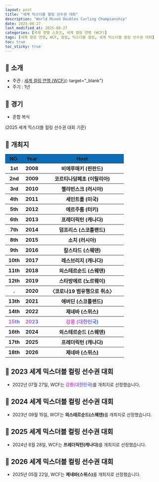 ```yaml
---
layout: post
title: "세계 믹스더블 컬링 선수권 대회"
description: "World Mixed Doubles Curling Championship"
date: 2025-08-27
last_modified_at: 2025-08-27
categories: [국제 종별 스포츠, 세계 컬링 연맹 (WCF)]
tags: [세계 컬링 연맹, WCF, 컬링, 믹스더블 컬링, 세계 믹스더블 컬링 선수권 대회]
toc: true
toc_sticky: true
---
```

## 📜 소개
* 주관 : [세계 컬링 연맹 (WCF)](https://worldcurling.org/){: target="_blank"}
* 주기 : 1년

## 📜 경기
* 혼합 복식

(2025 세계 믹스더블 컬링 선수권 대회 기준)

## 📜 개최지
<html>

<head>
    <meta charset="UTF-8">
</head>

<body>
    <table>
        <tr style="background: #0B6DB7;">
            <th style="width: 15%; font-weight: bold;">NO.</th>
            <th style="width: 15%; font-weight: bold;">Year</th>
            <th style="width: 70%; font-weight: bold;">Host</th>
        </tr>
        <tr>
            <th>1st</th>
            <th>2008</th>
            <th>비에루매키 (핀란드)</th>
        </tr>
        <tr>
            <th>2nd</th>
            <th>2009</th>
            <th>코르티나담페초 (이탈리아)</th>
        </tr>
        <tr>
            <th>3rd</th>
            <th>2010</th>
            <th>첼랴빈스크 (러시아)</th>
        </tr>
        <tr>
            <th>4th</th>
            <th>2011</th>
            <th>세인트폴 (미국)</th>
        </tr>
        <tr>
            <th>5th</th>
            <th>2012</th>
            <th>에르주룸 (터키)</th>
        </tr>
        <tr>
            <th>6th</th>
            <th>2013</th>
            <th>프레더릭턴 (캐나다)</th>
        </tr>
        <tr>
            <th>7th</th>
            <th>2014</th>
            <th>덤프리스 (스코틀랜드)</th>
        </tr>
        <tr>
            <th>8th</th>
            <th>2015</th>
            <th>소치 (러시아)</th>
        </tr>
        <tr>
            <th>9th</th>
            <th>2016</th>
            <th>칼스타드 (스웨덴)</th>
        </tr>
        <tr>
            <th>10th</th>
            <th>2017</th>
            <th>레스브리지 (캐나다)</th>
        </tr>
        <tr>
            <th>11th</th>
            <th>2018</th>
            <th>외스테르순드 (스웨덴)</th>
        </tr>
        <tr>
            <th>12th</th>
            <th>2019</th>
            <th>스타방에르 (노르웨이)</th>
        </tr>
        <tr>
            <th>.</th>
            <th>2020</th>
            <th>〈코로나19 범유행으로 취소〉</th>
        </tr>
        <tr>
            <th>13th</th>
            <th>2021</th>
            <th>애버딘 (스코틀랜드)</th>
        </tr>
        <tr>
            <th>14th</th>
            <th>2022</th>
            <th>제네바 (스위스)</th>
        </tr>
        <tr>
            <th><span style="background: text linear-gradient(to right, #FF43A8, #BE5DFA, #776CFF, #4172F2); font-weight: bold; -webkit-background-clip: text; -webkit-text-fill-color: transparent;">15th</span></th>
            <th><span style="background: text linear-gradient(to right, #FF43A8, #BE5DFA, #776CFF, #4172F2); font-weight: bold; -webkit-background-clip: text; -webkit-text-fill-color: transparent;">2023</span></th>
            <th><span style="background: text linear-gradient(to right, #FF43A8, #BE5DFA, #776CFF, #4172F2); font-weight: bold; -webkit-background-clip: text; -webkit-text-fill-color: transparent;">강릉 (대한민국)</span></th>
        </tr>
        <tr>
            <th>16th</th>
            <th>2024</th>
            <th>외스테르순드 (스웨덴)</th>
        </tr>
        <tr>
            <th>17th</th>
            <th>2025</th>
            <th>프레더릭턴 (캐나다)</th>
        </tr>
        <tr>
            <th>18th</th>
            <th>2026</th>
            <th>제네바 (스위스)</th>
        </tr>
    </table>
</body>

</html>

## 📜 2023 세계 믹스더블 컬링 선수권 대회
* 2022년 07월 27일, WCF는 <span style="background: text linear-gradient(to right, #FF43A8, #BE5DFA, #776CFF, #4172F2); font-weight: bold; -webkit-background-clip: text; -webkit-text-fill-color: transparent;">강릉(대한민국)</span>를 개최지로 선정했습니다.

## 📜 2024 세계 믹스더블 컬링 선수권 대회
* 2023년 09월 15일, WCF는 <span style="font-weight: bold;">외스테르순드(스웨덴)</span>를 개최지로 선정했습니다.

## 📜 2025 세계 믹스더블 컬링 선수권 대회
* 2024년 6월 28일, WCF는 <span style="font-weight: bold;">프레더릭턴(캐나다)</span>를 개최지로 선정했습니다.

## 📜 2026 세계 믹스더블 컬링 선수권 대회
* 2025년 05월 22일, WCF는 <span style="font-weight: bold;">제네바(스위스)</span>를 개최지로 선정했습니다.

